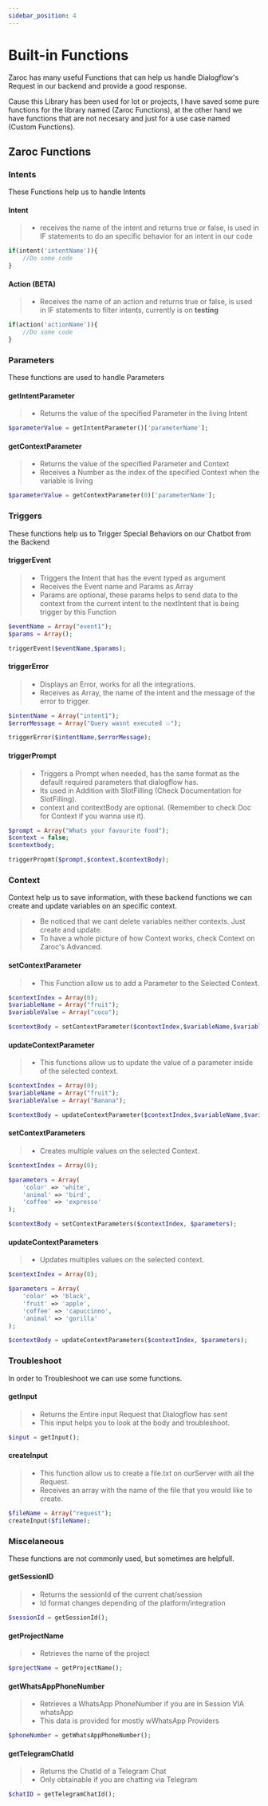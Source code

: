 ```yaml
---
sidebar_position: 4
---
```


# Built-in Functions

Zaroc has many useful Functions that can help us handle Dialogflow's Request in our backend and provide a good response.

Cause this Library has been used for lot or projects, I have saved some pure functions for the library named (Zaroc Functions), at the other hand we have functions that are not necesary and just for a use case named (Custom Functions).

## Zaroc Functions

### Intents

These Functions help us to handle Intents

#### Intent

> - receives the name of the intent and returns true or false, is used in IF statements to do an specific behavior for an intent in our code

```php
if(intent('intentName')){
    //Do some code
}
```

#### Action (BETA)

> - Receives the name of an action and returns true or false, is used in IF statements to filter intents, currently is on **testing**

```php
if(action('actionName')){
    //Do some code
}
```

### Parameters

These functions are used to handle Parameters

#### getIntentParameter

> - Returns the value of the specified Parameter in the living Intent

```php
$parameterValue = getIntentParameter()['parameterName'];
```

#### getContextParameter

> - Returns the value of the specified Parameter and Context
> - Receives a Number as the index of the specified Context when the variable is living

```php
$parameterValue = getContextParameter(0)['parameterName'];
```

### Triggers

These functions help us to Trigger Special Behaviors on our Chatbot from the Backend

#### triggerEvent

> - Triggers the Intent that has the event typed as argument
> - Receives the Event name and Params as Array
> - Params are optional, these params helps to send data to the context from the current intent to the nextIntent that is being trigger by this Function

```php
$eventName = Array("event1");
$params = Array();

triggerEvent($eventName,$params);
```

#### triggerError

> - Displays an Error, works for all the integrations.
> - Receives as Array, the name of the intent and the message of the error to trigger.

```php
$intentName = Array("intent1");
$errorMessage = Array("Query wasnt executed 💥");

triggerError($intentName,$errorMessage);
```

#### triggerPrompt

> - Triggers a Prompt when needed, has the same format as the default required parameters that dialogflow has.
> - Its used in Addition with SlotFilling (Check Documentation for SlotFilling).
> - context and contextBody are optional. (Remember to check Doc for Context if you wanna use it).

```php
$prompt = Array("Whats your favourite food");
$context = false;
$contextbody;

triggerPropmt($prompt,$context,$contextBody);
```

### Context

Context help us to save information, with these backend functions we can create and update variables on an specific context.

> - Be noticed that we cant delete variables neither contexts. Just create and update.
> - To have a whole picture of how Context works, check Context on Zaroc's Advanced.

#### setContextParameter

> - This Function allow us to add a Parameter to the Selected Context.

```php
$contextIndex = Array(0);
$variableName = Array("fruit");
$variableValue = Array("coco");

$contextBody = setContextParameter($contextIndex,$variableName,$variableValue);
```

#### updateContextParameter

> - This functions allow us to update the value of a parameter inside of the selected context.

```php
$contextIndex = Array(0);
$variableName = Array("fruit");
$variableValue = Array("Banana");

$contextBody = updateContextParameter($contextIndex,$variableName,$variableValue);
```

#### setContextParameters

> - Creates multiple values on the selected Context.

```php
$contextIndex = Array(0);

$parameters = Array(
    'color' => 'white',
    'animal' => 'bird',
    'coffee' => 'expresso'
);

$contextBody = setContextParameters($contextIndex, $parameters);
```

#### updateContextParameters

> - Updates multiples values on the selected context.

```php
$contextIndex = Array(0);

$parameters = Array(
    'color' => 'black',
    'fruit' => 'apple',
    'coffee' => 'capuccinno',
    'animal' => 'gorilla'
);

$contextBody = updateContextParameters($contextIndex, $parameters);
```

### Troubleshoot

In order to Troubleshoot we can use some functions.

#### getInput

> - Returns the Entire input Request that Dialogflow has sent
> - This input helps you to look at the body and troubleshoot.

```php
$input = getInput();
```

#### createInput

> - This function allow us to create a file.txt on ourServer with all the Request.
> - Receives an array with the name of the file that you would like to create.

```php
$fileName = Array("request");
createInput($fileName);
```

### Miscelaneous

These functions are not commonly used, but sometimes are helpfull.

#### getSessionID

> - Returns the sessionId of the current chat/session
> - Id format changes depending of the platform/integration

```php
$sessionId = getSessionId();
```

#### getProjectName

> - Retrieves the name of the project

```php
$projectName = getProjectName();
```

#### getWhatsAppPhoneNumber

> - Retrieves a WhatsApp PhoneNumber if you are in Session VIA whatsApp
> - This data is provided for mostly wWhatsApp Providers

```php
$phoneNumber = getWhatsAppPhoneNumber();
```

#### getTelegramChatId

> - Returns the ChatId of a Telegram Chat
> - Only obtainable if you are chatting via Telegram

```php
$chatID = getTelegramChatId();
```
